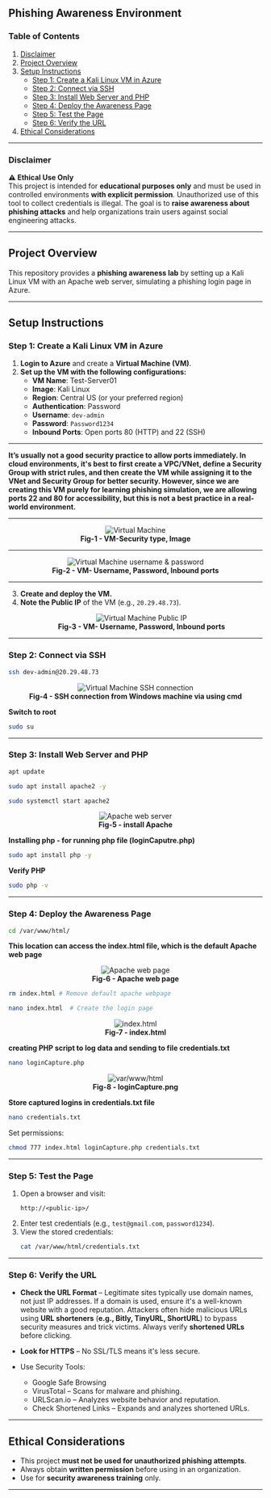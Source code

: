## Phishing Awareness Environment

### Table of Contents
1. [Disclaimer](#disclaimer)
2. [Project Overview](#project-overview)
3. [Setup Instructions](#setup-instructions)
   - [Step 1: Create a Kali Linux VM in Azure](#step-1-create-a-kali-linux-vm-in-azure)
   - [Step 2: Connect via SSH](#step-2-connect-via-ssh)
   - [Step 3: Install Web Server and PHP](#step-3-install-web-server-and-php)
   - [Step 4: Deploy the Awareness Page](#step-4-deploy-the-awareness-page)
   - [Step 5: Test the Page](#step-5-test-the-page)
   - [Step 6: Verify the URL](#step-6-verify-the-url)
4. [Ethical Considerations](#ethical-considerations)

---

### Disclaimer
**⚠️ Ethical Use Only**  
This project is intended for **educational purposes only** and must be used in controlled environments **with explicit permission**. Unauthorized use of this tool to collect credentials is illegal. The goal is to **raise awareness about phishing attacks** and help organizations train users against social engineering attacks.  

---

## Project Overview
This repository provides a **phishing awareness lab** by setting up a Kali Linux VM with an Apache web server, simulating a phishing login page in Azure.

---

## Setup Instructions

### Step 1: Create a Kali Linux VM in Azure

1. **Login to Azure** and create a **Virtual Machine (VM)**.  
2. **Set up the VM with the following configurations:**
   - **VM Name**: Test-Server01
   - **Image**: Kali Linux
   - **Region**: Central US (or your preferred region)
   - **Authentication**: Password
   - **Username**: `dev-admin`
   - **Password**: `Password1234`
   - **Inbound Ports**: Open ports 80 (HTTP) and 22 (SSH)
---
   **It’s usually not a good security practice to allow ports immediately. In cloud environments, it's best to first create a VPC/VNet, define a Security Group with strict rules, and then create the VM while assigning it to the VNet and Security Group for better security. However, since we are creating this VM purely for learning phishing simulation, we are allowing ports 22 and 80 for accessibility, but this is not a best practice in a real-world environment.**

---
   <p align="center">
   <img src="Set-Images/Vm-1.png" alt="Virtual Machine">
   <br><b>Fig-1 - VM-Security type, Image</b>
   </p>

---
   <p align="center">
   <img src="Set-Images/VM-2.png" alt="Virtual Machine username & password">
   <br><b>Fig-2 - VM- Username, Password, Inbound ports</b>
   </p>
    
---
3. **Create and deploy the VM.**
4. **Note the Public IP** of the VM (e.g., `20.29.48.73`).
   <p align="center">
   <img src="Set-Images/VM-public ip.png" alt="Virtual Machine Public IP">
   <br><b>Fig-3 - VM- Username, Password, Inbound ports</b>
   </p> 

---

### Step 2: Connect via SSH

```sh
ssh dev-admin@20.29.48.73
```
   <p align="center">
   <img src="Set-Images/VM-ssh.png" alt="Virtual Machine SSH connection">
   <br><b>Fig-4 - SSH connection from Windows machine via using cmd</b>
   </p> 

**Switch to root** 

```sh
sudo su  
```

---

### Step 3: Install Web Server and PHP

```sh
apt update
```
```sh
sudo apt install apache2 -y
```
```sh
sudo systemctl start apache2
```
   <p align="center">
   <img src="Set-Images/VM-Apache.png" alt="Apache web server">
   <br><b>Fig-5 - install Apache</b>
   </p> 

**Installing php - for running php file (loginCaputre.php)** 


```sh
sudo apt install php -y 
```
**Verify PHP**

```sh
sudo php -v         
```
---

### Step 4: Deploy the Awareness Page

```sh
cd /var/www/html/
```
**This location can access the index.html file, which is the default Apache web page** 
   <p align="center">
   <img src="Set-Images/VM-Apache-web.png" alt="Apache web page">
   <br><b>Fig-6 - Apache web page</b>
   </p> 

```sh
rm index.html # Remove default apache webpage
```
```sh
nano index.html  # Create the login page
```

<p align="center">
   <img src="Set-Images/VM-index.png" alt="index.html">
   <br><b>Fig-7 - index.html</b>
</p> 

**creating PHP script to log data and sending to file credentials.txt**

```sh
nano loginCapture.php  
```

<p align="center">
  <img src="Set-Images/loginCapturephp.png" alt="var/www/html">
  <br><b>Fig-8 - loginCapture.png</b>
</p>

**Store captured logins in credentials.txt file**

```sh
nano credentials.txt  
```

Set permissions:
```sh
chmod 777 index.html loginCapture.php credentials.txt
```

---

### Step 5: Test the Page

1. Open a browser and visit:
   ```
   http://<public-ip>/
   ```
2. Enter test credentials (e.g., `test@gmail.com`, `password1234`).
3. View the stored credentials:
   ```sh
   cat /var/www/html/credentials.txt
   ```

---

### Step 6: Verify the URL
- **Check the URL Format** – Legitimate sites typically use domain names, not just IP addresses. If a domain is used, ensure it's a well-known website with a good reputation. Attackers often hide malicious URLs using **URL shorteners** (**e.g., Bitly, TinyURL, ShortURL**) to bypass security measures and trick victims. Always verify **shortened URLs** before clicking. 
- **Look for HTTPS** – No SSL/TLS means it's less secure. 

- Use Security Tools:  

    -  Google Safe Browsing 
    - VirusTotal – Scans for malware and phishing. 
    - URLScan.io – Analyzes website behavior and reputation. 
    - Check Shortened Links – Expands and analyzes shortened URLs. 

---

## Ethical Considerations
- This project **must not be used for unauthorized phishing attempts**.
- Always obtain **written permission** before using in an organization.
- Use for **security awareness training** only.

---



